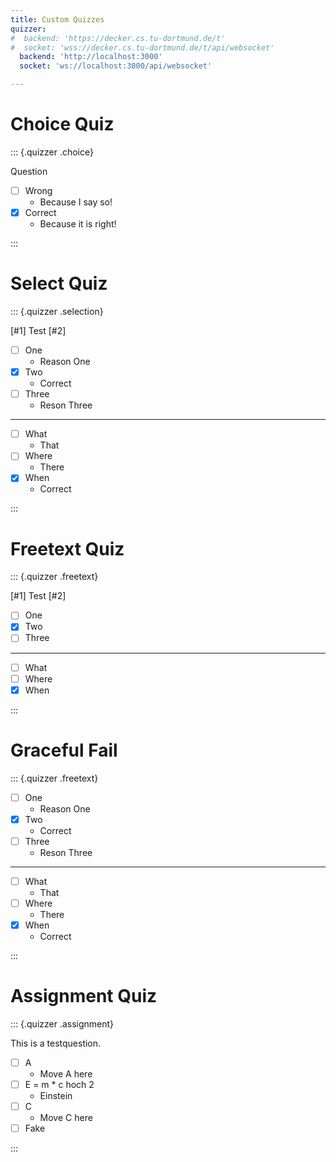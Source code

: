 ```yaml
---
title: Custom Quizzes
quizzer:
#  backend: 'https://decker.cs.tu-dortmund.de/t'
#  socket: 'wss://decker.cs.tu-dortmund.de/t/api/websocket'
  backend: 'http://localhost:3000'
  socket: 'ws://localhost:3000/api/websocket'

---
```


# Choice Quiz

::: {.quizzer .choice}

Question

- [ ] Wrong
  - Because I say so!
- [x] Correct
  - Because it is right!

:::

# Select Quiz

::: {.quizzer .selection}

[#1] Test [#2]

- [ ] One
  - Reason One
- [x] Two
  - Correct
- [ ] Three
  - Reson Three

---

- [ ] What
  - That
- [ ] Where
  - There
- [x] When
  - Correct

:::

# Freetext Quiz

::: {.quizzer .freetext}

[#1] Test [#2]

- [ ] One
- [x] Two
- [ ] Three

---

- [ ] What
- [ ] Where
- [x] When

:::

# Graceful Fail

::: {.quizzer .freetext}

- [ ] One
  - Reason One
- [x] Two
  - Correct
- [ ] Three
  - Reson Three

---

- [ ] What
  - That
- [ ] Where
  - There
- [x] When
  - Correct

:::

# Assignment Quiz

::: {.quizzer .assignment}

This is a testquestion.

- [ ] A
  - Move A here
- [ ] E = m * c hoch 2
  - Einstein
- [ ] C
  - Move C here
- [ ] Fake

:::
